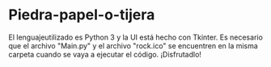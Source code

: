 # Piedra-papel-o-tijera

El lenguajeutilizado es Python 3 y la UI está hecho con Tkinter. Es necesario que el archivo "Main.py" y el archivo "rock.ico" se encuentren en la misma carpeta cuando se vaya a ejecutar el código. ¡Disfrutadlo!

